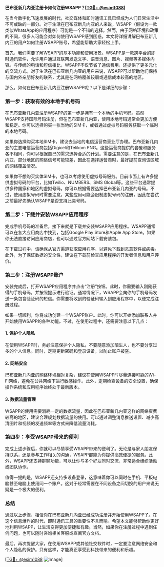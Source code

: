 **巴布亚新几内亚注册卡如何注册WSAPP？[[TG💪+ @esim1088](https://t.me/s/esim1088)]**

在当今数字化飞速发展的时代，社交媒体和即时通讯工具已经成为人们日常生活中不可或缺的一部分。对于生活在巴布亚新几内亚的人来说，WSAPP（假设为一款类似WhatsApp的应用程序）可能是一个不错的选择。然而，由于网络环境和政策的不同，很多人可能会对如何使用WSAPP感到困惑。本文将详细讲解巴布亚新几内亚的用户如何注册WSAPP账号，希望能帮助大家轻松上手。

首先，我们需要了解WSAPP的基本功能和使用场景。WSAPP是一款跨平台的即时通讯软件，允许用户通过互联网发送文字、语音消息、图片、视频等多媒体内容。与传统的电话和短信相比，WSAPP不仅节省了通信费用，还提供了更多元化的交流方式。对于生活在巴布亚新几内亚的用户来说，WSAPP可以帮助他们保持与国内外亲朋好友的联系，尤其是在网络覆盖较弱或通信成本较高的地区。

那么，如何在巴布亚新几内亚注册WSAPP呢？以下是详细的步骤：

### 第一步：获取有效的本地手机号码

在巴布亚新几内亚注册WSAPP的第一步是拥有一个本地的手机号码。虽然WSAPP支持国际号码注册，但在巴布亚新几内亚，使用本地号码通常会更加方便和稳定。你可以选择购买一张当地的SIM卡，或者通过虚拟号码服务获取一个临时的本地号码。

如果你选择购买本地SIM卡，建议去当地的电信运营商营业厅办理。巴布亚新几内亚的主要电信运营商包括Digicel和Telikom PNG。这些运营商提供的套餐和服务各不相同，你可以根据自己的需求选择合适的计划。需要注意的是，在巴布亚新几内亚，部分地区的网络信号可能较差，因此在选择运营商时，最好提前查询该区域的网络覆盖情况。

如果你不想购买实体SIM卡，也可以考虑使用虚拟号码服务。目前市面上有许多提供虚拟号码的平台，比如Twilio、NUMBERS、SMS Global等。这些平台通常提供多种国家和地区的虚拟号码，你可以根据需要选择巴布亚新几内亚的号码。不过，使用虚拟号码时需要注意，某些应用可能会限制虚拟号码的注册，因此在尝试之前最好先确认WSAPP是否支持此类号码。

### 第二步：下载并安装WSAPP应用程序

完成手机号码的准备后，接下来就是下载并安装WSAPP应用程序。WSAPP通常可以在各大应用商店中找到，包括Google Play Store和Apple App Store。如果你无法直接访问应用商店，也可以通过官方网站下载安装包。

在下载过程中，请确保从官方渠道获取应用程序，以避免下载到恶意软件或病毒。此外，为了保证数据的安全性，建议在下载前检查应用程序的开发者信息和用户评价。

### 第三步：注册WSAPP账户

安装完成后，打开WSAPP应用程序并点击“注册”按钮。此时，你需要输入刚刚获得的手机号码，并按照提示进行验证。通常情况下，WSAPP会向你的手机号码发送一条包含验证码的短信。你需要将收到的验证码输入到应用程序中，以便完成注册过程。

如果一切顺利，你将成功创建一个WSAPP账户。此时，你可以开始添加联系人并开始使用WSAPP的各种功能。不过，在使用过程中，还需要注意以下几点：

#### 1. 保护个人隐私

在使用WSAPP时，务必注意保护个人隐私。不要随意添加陌生人，也不要分享过多的个人信息。同时，定期更新密码和登录设备，以防止账户被盗。

#### 2. 网络安全

巴布亚新几内亚的网络环境相对复杂，建议在使用WSAPP时尽量连接可靠的Wi-Fi网络，避免在公共网络下进行敏感操作。此外，定期检查设备的安全设置，确保操作系统和应用程序始终处于最新版本。

#### 3. 数据流量管理

WSAPP的使用需要消耗一定的数据流量，因此在巴布亚新几内亚这样的网络资费较高的地区，建议合理规划数据流量的使用。可以通过调整消息推送设置、减少高清图片和视频的发送频率等方式来降低流量消耗。

### 第四步：享受WSAPP带来的便利

完成上述步骤后，你就可以尽情享受WSAPP带来的便利了。无论是与家人朋友保持联系，还是参与工作相关的沟通，WSAPP都能为你提供高效便捷的服务。此外，WSAPP还支持群聊功能，可以让你与多个好友同时交流，非常适合组织活动或团队协作。

值得一提的是，WSAPP还支持多设备登录，这意味着你可以同时在手机、平板电脑甚至电脑上使用同一个账户。这对于经常需要在不同设备之间切换的用户来说无疑是一个极大的便利。

### 总结

通过以上步骤，相信你在巴布亚新几内亚已经成功注册并开始使用WSAPP了。在这个信息爆炸的时代，即时通讯工具的重要性不言而喻。希望本文能够帮助你更好地利用WSAPP，让生活变得更加便捷和有趣。当然，如果你在注册过程中遇到任何问题，也可以随时咨询相关客服或查阅官方文档。

最后，再次提醒大家，在使用WSAPP或其他社交软件时，一定要注意网络安全和个人隐私的保护。只有这样，才能真正享受到科技带来的便利和乐趣。

[[TG💪+ @esim1088](https://t.me/s/esim1088) ![Image](https://i.postimg.cc/4NQfJmqS/Snipaste-2025-05-13-00-14-12.png)]